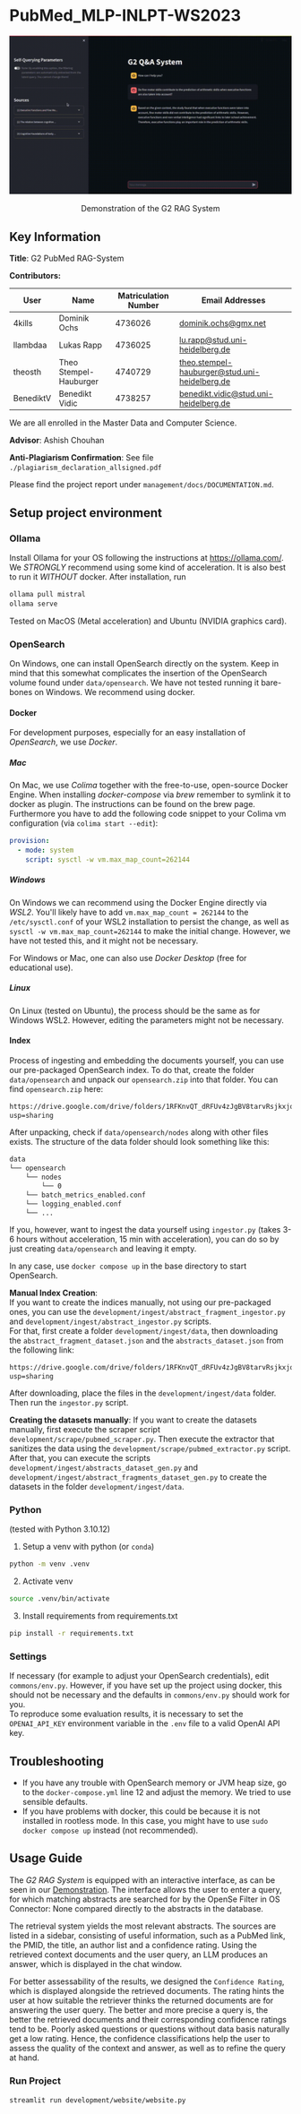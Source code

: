 # PubMed_MLP-INLPT-WS2023

![Demonstration](management/docs/images/self_query_and_confidence.gif)
<center>Demonstration of the G2 RAG System</center>

## Key Information

**Title**: G2 PubMed RAG-System

**Contributors:**

| User | Name       | Matriculation Number | Email Addresses                               |
|----------|------------------------|----------------------|-----------------------------------------------|
|4kills    | Dominik Ochs           | 4736026              | dominik.ochs@gmx.net                          |
|llambdaa  | Lukas Rapp             | 4736025              | lu.rapp@stud.uni-heidelberg.de                |
|theosth   | Theo Stempel-Hauburger | 4740729              | theo.stempel-hauburger@stud.uni-heidelberg.de |
|BenediktV | Benedikt Vidic         | 4738257              | benedikt.vidic@stud.uni-heidelberg.de         |

We are all enrolled in the Master Data and Computer Science.

**Advisor**: Ashish Chouhan

**Anti-Plagiarism Confirmation**: See file `./plagiarism_declaration_allsigned.pdf`

Please find the project report under `management/docs/DOCUMENTATION.md`.

## Setup project environment

### Ollama

Install Ollama for your OS following the instructions at https://ollama.com/. 
We *STRONGLY* recommend using some kind of acceleration. It is also best to run it *WITHOUT* docker. 
After installation, run 
```sh
ollama pull mistral
ollama serve
```
Tested on MacOS (Metal acceleration) and Ubuntu (NVIDIA graphics card). 

### OpenSearch

On Windows, one can install OpenSearch directly on the system. Keep in mind that this somewhat complicates the insertion of 
the OpenSearch volume found under `data/opensearch`. We have not tested running it bare-bones on Windows. We recommend using docker.

#### Docker

For development purposes, especially for an easy installation of *OpenSearch*, we use *Docker*. 

##### Mac
On Mac, we use *Colima* together with the free-to-use, open-source Docker Engine. When installing *docker-compose* via *brew* remember to symlink it to docker as plugin. The instructions can be found on the brew page.
Furthermore you have to add the following code snippet to your Colima vm configuration (via `colima start --edit`): 
```yaml
provision:
  - mode: system
    script: sysctl -w vm.max_map_count=262144
```  

##### Windows 

On Windows we can recommend using the Docker Engine directly via *WSL2*. You'll likely have to 
add `vm.max_map_count = 262144` to the `/etc/sysctl.conf` of your WSL2 installation to persist the change, 
as well as `sysctl -w vm.max_map_count=262144` to make the initial change. However, we have not tested this, and it might not be necessary.  

For Windows or Mac, one can also use *Docker Desktop* (free for educational use). 

##### Linux

On Linux (tested on Ubuntu), the process should be the same as for Windows WSL2. However, editing the parameters might not be necessary.

#### Index

Process of ingesting and embedding the documents yourself, you can use our pre-packaged OpenSearch index.
To do that, create the folder `data/opensearch` and unpack our `opensearch.zip` into that folder. You can find `opensearch.zip`
here:
```
https://drive.google.com/drive/folders/1RFKnvQT_dRFUv4zJgBV8tarvRsjkxjqL?usp=sharing
```
After unpacking, check if `data/opensearch/nodes` along with other files exists.
The structure of the data folder should look something like this:
```
data
└── opensearch
    └── nodes
        └── 0
    └── batch_metrics_enabled.conf
    └── logging_enabled.conf
    └── ...
```

If you, however, want to ingest the data yourself using `ingestor.py` (takes 3-6 hours without acceleration, 15 min with acceleration), you can do so by just creating `data/opensearch`
and leaving it empty.

In any case, use  `docker compose up` in the base directory to start OpenSearch.

**Manual Index Creation**:  
If you want to create the indices manually, not using our pre-packaged ones, you can use the `development/ingest/abstract_fragment_ingestor.py` and `development/ingest/abstract_ingestor.py` scripts.  
For that, first create a folder `development/ingest/data`, then downloading the `abstract_fragment_dataset.json` and the `abstracts_dataset.json` from the following link:
```
https://drive.google.com/drive/folders/1RFKnvQT_dRFUv4zJgBV8tarvRsjkxjqL?usp=sharing
```
After downloading, place the files in the `development/ingest/data` folder. Then run the `ingestor.py` script.

**Creating the datasets manually**:
If you want to create the datasets manually, first execute the scraper script `development/scrape/pubmed_scraper.py`.
Then execute the extractor that sanitizes the data using the `development/scrape/pubmed_extractor.py` script.
After that, you can execute the scripts `development/ingest/abstracts_dataset_gen.py` and `development/ingest/abstract_fragments_dataset_gen.py` to create the datasets in the folder `development/ingest/data`.


### Python
(tested with Python 3.10.12)

1. Setup a venv with python (or `conda`)
```bash
python -m venv .venv
```

2. Activate venv
```bash
source .venv/bin/activate
```

3. Install requirements from requirements.txt
```bash
pip install -r requirements.txt
```

### Settings

If necessary (for example to adjust your OpenSearch credentials), edit `commons/env.py`. However, if you have set up the project using docker,
this should not be necessary and the defaults in `commons/env.py` should work for you.  
To reproduce some evaluation results, it is necessary to set the `OPENAI_API_KEY` environment variable in the `.env` file to a valid OpenAI API key.



## Troubleshooting

- If you have any trouble with OpenSearch memory or JVM heap size, 
go to the `docker-compose.yml` line 12 and adjust the memory. We tried to use sensible defaults.
- If you have problems with docker, this could be because it is not installed in rootless mode. In this case, you might have to use `sudo docker compose up` instead (not recommended).

## Usage Guide


The *G2 RAG System* is equipped with an interactive interface, as can be seen in our [Demonstration](#pubmed_mlp-inlpt-ws2023).
The interface allows the user to enter a query, for which matching abstracts are searched for by the OpenSe
Filter in OS Connector:  None compared directly to the abstracts in the database.

The retrieval system yields the most relevant abstracts. The sources are listed in a sidebar, consisting of useful
information, such as a PubMed link, the PMID, the title, an author list and a confidence rating. Using the retrieved
context documents and the user query, an LLM produces an answer, which is displayed in the chat window.

For better assessability of the results, we designed the `Confidence Rating`, which is displayed alongside the retrieved
documents. The rating hints the user at how suitable the retriever thinks the returned documents are for answering the
user query. The better and more precise a query is, the better the retrieved documents and their corresponding confidence
ratings tend to be. Poorly asked questions or questions without data basis naturally get a low rating. Hence, the confidence
classifications help the user to assess the quality of the context and answer, as well as to refine the query at hand.

### Run Project
```bash
streamlit run development/website/website.py
```